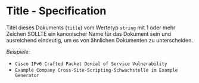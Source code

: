 # Title - Specification

Titel dieses Dokuments (`title`) vom Wertetyp `string` mit 1 oder mehr Zeichen SOLLTE ein kanonischer Name für das Dokument sein und ausreichend eindeutig, um es von ähnlichen Dokumenten zu unterscheiden.

*Beispiele:*

* `Cisco IPv6 Crafted Packet Denial of Service Vulnerability`
* `Example Company Cross-Site-Scripting-Schwachstelle im Example Generator`